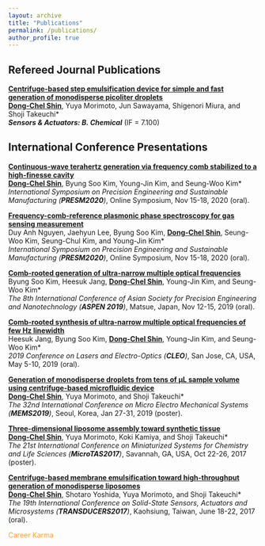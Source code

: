 ```yaml
---
layout: archive
title: "Publications"
permalink: /publications/
author_profile: true
---
```

## **Refereed Journal Publications**<br>

[<b>Centrifuge-based step emulsification device for simple and fast generation of monodisperse picoliter droplets</b>](https://www.sciencedirect.com/science/article/pii/S0925400519313632)<br>
<u><b>Dong-Chel Shin</b></u>, Yuya Morimoto, Jun Sawayama, Shigenori Miura, and Shoji Takeuchi* <br>
<i><b>Sensors & Actuators: B. Chemical</b></i> (IF = 7.100)


## **International Conference Presentations**<br>
[<b>Continuous-wave terahertz generation via frequency comb stabilized to a high-finesse cavity</b>](https://koasas.kaist.ac.kr/handle/10203/279092)<br>
<u><b>Dong-Chel Shin</b></u>, Byung Soo Kim, Young-Jin Kim, and Seung-Woo Kim*<br>
<i>International Symposium on Precision Engineering and Sustainable Manufacturing (<b>PRESM2020</b>)</i>, Online Symposium, Nov 15-18, 2020 (oral).<br>

[<b>Frequency-comb-reference plasmonic phase spectroscopy for gas sensing measurement</b>](https://koasas.kaist.ac.kr/handle/10203/279093)<br>
Duy Anh Nguyen, Jaehyun Lee, Byung Soo Kim, <u><b>Dong-Chel Shin</b></u>, Seung-Woo Kim, Seung-Chul Kim, and Young-Jin Kim*<br>
<i>International Symposium on Precision Engineering and Sustainable Manufacturing (<b>PRESM2020</b>)</i>, Online Symposium, Nov 15-18, 2020 (oral).<br>

[<b>Comb-rooted generation of ultra-narrow multiple optical frequencies</b>](https://koasas.kaist.ac.kr/handle/10203/270758?mode=full)<br>
Byung Soo Kim, Heesuk Jang, <u><b>Dong-Chel Shin</b></u>, Young-Jin Kim, and Seung-Woo Kim* <br>
<i>The 8th International Conference of Asian Society for Precision Engineering and Nanotechnology (<b>ASPEN 2019</b>)</i>, Matsue, Japan, Nov 12-15, 2019 (oral).<br>

[<b>Comb-rooted synthesis of ultra-narrow multiple optical frequencies of few Hz linewidth</b>](https://www.osapublishing.org/abstract.cfm?uri=CLEO_SI-2019-SW4G.7)<br>
Heesuk Jang, Byung Soo Kim, <u><b>Dong-Chel Shin</b></u>, Young-Jin Kim, and Seung-Woo Kim* <br>
<i>2019 Conference on Lasers and Electro-Optics (<b>CLEO</b>)</i>, San Jose, CA, USA, May 5-10, 2019 (oral).<br>

[<b>Generation of monodisperse droplets from tens of μL sample volume using centrifuge-based microfluidic device</b>](https://ieeexplore.ieee.org/document/8870638)<br>
<u><b>Dong-Chel Shin</b></u>, Yuya Morimoto, and Shoji Takeuchi* <br>
<i>The 32nd International Conference on Micro Electro Mechanical Systems (<b>MEMS2019</b>)</i>, Seoul, Korea, Jan 27-31, 2019 (poster).<br>

[<b>Three-dimensional liposome assembly toward synthetic tissue</b>](https://www.researchgate.net/publication/325353128_Formation_of_Three-Dimensional_Liposome_Assembly_using_Centrifugal_Force)<br>
<u><b>Dong-Chel Shin</b></u>, Yuya Morimoto, Koki Kamiya, and Shoji Takeuchi* <br>
<i>The 21st International Conference on Miniaturized Systems for Chemistry and Life Sciences (<b>MicroTAS2017</b>)</i>, Savannah, GA, USA, Oct 22-26, 2017 (poster).<br>

[<b>Centrifuge-based membrane emulsification toward high-throughput generation of monodisperse liposomes</b>](https://ieeexplore.ieee.org/abstract/document/7994003/)<br>
<u><b>Dong-Chel Shin</b></u>, Shotaro Yoshida, Yuya Morimoto, and Shoji Takeuchi* <br>
<i>The 19th International Conference on Solid-State Sensors, Actuators and Microsystems (<b>TRANSDUCERS2017</b>)</i>, Kaohsiung, Taiwan, June 18-22, 2017 (oral).<br>

<p style="color: #FF9F35">Career Karma</p>
